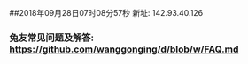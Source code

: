 ##2018年09月28日07时08分57秒 新址: 142.93.40.126
### 兔友常见问题及解答: https://github.com/wanggonging/d/blob/w/FAQ.md
